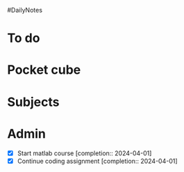 #DailyNotes
# To do

# Pocket cube

# Subjects

# Admin
- [x] Start matlab course  [completion:: 2024-04-01]
- [x] Continue coding assignment  [completion:: 2024-04-01]